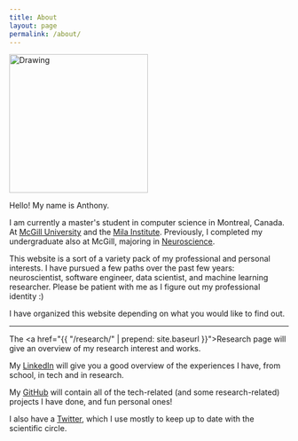 ```yaml
---
title: About
layout: page
permalink: /about/
---
```


<img src="{{ site.url }}/{{ site.picture }}" alt="Drawing" style="width: 250px;"/>


Hello! My name is Anthony.

I am currently a master's student in computer science in Montreal, Canada. At [McGill University](http://rl.cs.mcgill.ca/) and the [Mila Institute](https://mila.quebec/en/person/anthony-chen/). Previously, I completed my undergraduate also at McGill, majoring in [Neuroscience](https://www.mcgill.ca/neuroscience/programs/major).



This website is a sort of a variety pack of my professional and personal interests. I have pursued a few paths over the past few years: neuroscientist, software engineer, data scientist, and machine learning researcher. Please be patient with me as I figure out my professional identity :)


I have organized this website depending on what you would like to find out.


---


The
<a href="{{ "/research/" | prepend: site.baseurl }}">Research</a>
page will give an overview of my research interest and works.

My [LinkedIn](https://www.linkedin.com/in/anthonygxchen/) will give you a good overview of the experiences I have, from school, in tech and in research.

My [GitHub](https://github.com/im-ant) will contain all of the tech-related (and some research-related) projects I have done, and fun personal ones!

I also have a [Twitter](https://twitter.com/AntChen_), which I use mostly to keep up to date with the scientific circle.
